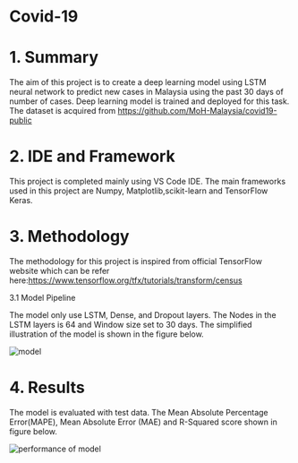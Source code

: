 # Covid-19
# 1. Summary 
The aim of this project is to create a deep learning model using LSTM neural network to predict new cases in Malaysia using the past 30 days of number of cases. Deep learning model is trained and deployed for this task. The dataset is acquired from https://github.com/MoH-Malaysia/covid19-public
# 2. IDE and Framework
This project is completed mainly using VS Code IDE. The main frameworks used in this project are Numpy, Matplotlib,scikit-learn and TensorFlow Keras.
# 3. Methodology
The methodology for this project is inspired from official TensorFlow website which can be refer here:https://www.tensorflow.org/tfx/tutorials/transform/census

3.1 Model Pipeline

The model only use  LSTM, Dense, and Dropout layers. The Nodes in the LSTM layers is 64 and Window size set to 30 days. The simplified illustration of the model is shown in the figure below.

![model](https://user-images.githubusercontent.com/124944787/220149638-608908bd-6bcd-4b3e-8500-358e27299996.png)

# 4. Results
The model is evaluated with test data. The Mean Absolute Percentage Error(MAPE), Mean Absolute Error (MAE) and R-Squared score shown in figure below.

![performance of model](https://user-images.githubusercontent.com/124944787/221622146-e549eb49-724f-4e72-b426-0e0377e53199.png)
